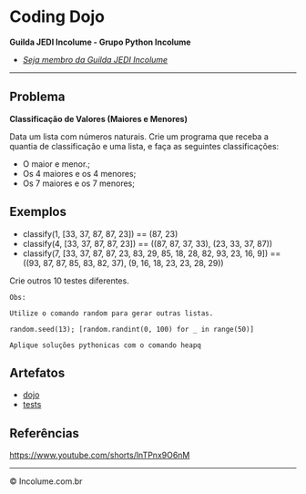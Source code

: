 # Coding Dojo

**Guilda JEDI Incolume - Grupo Python Incolume**

- _[Seja membro da Guilda JEDI Incolume](https://discord.gg/eBNamXVtBW)_

---
## Problema

**Classificação de Valores (Maiores e Menores)**

Data um lista com números naturais. Crie um programa que receba a quantia de classificação e uma lista, e faça as seguintes classificações:

* O maior e menor.;
* Os 4 maiores e os 4 menores;
* Os 7 maiores e os 7 menores;

## Exemplos

* classify(1, [33, 37, 87, 87, 23]) == (87, 23)
* classify(4, [33, 37, 87, 87, 23]) == ((87, 87, 37, 33), (23, 33, 37, 87))
* classify(7, [33, 37, 87, 87, 23, 83, 29, 85, 18, 28, 82, 93, 23, 16, 9]) == ((93, 87, 87, 85, 83, 82, 37), (9, 16, 18, 23, 23, 28, 29))

Crie outros 10 testes diferentes.

    Obs:

    Utilize o comando random para gerar outras listas.

    random.seed(13); [random.randint(0, 100) for _ in range(50)]

    Aplique soluções pythonicas com o comando heapq


## Artefatos

- [dojo](./__init__.py)
- [tests](./test_20240516.py)


## Referências

https://www.youtube.com/shorts/lnTPnx9O6nM


---

&copy; Incolume.com.br
